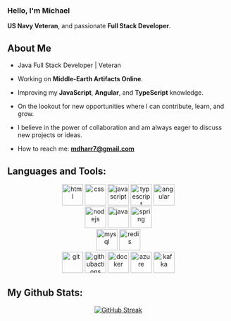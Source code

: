 ### Hello, I'm Michael
**US Navy Veteran**, and passionate **Full Stack Developer**.

## About Me

- Java Full Stack Developer | Veteran

- Working on **Middle-Earth Artifacts Online**.

- Improving my **JavaScript**, **Angular**, and **TypeScript** knowledge.

- On the lookout for new opportunities where I can contribute, learn, and grow.

- I believe in the power of collaboration and am always eager to discuss new projects or ideas.

- How to reach me: **mdharr7@gmail.com**

## Languages and Tools:
<div align="center">
  <p>
    <div hspace="10">
      <!-- Frontend Technologies -->
      <img src="https://cdn.jsdelivr.net/gh/devicons/devicon/icons/html5/html5-original.svg" alt="html" width="48" height="48" />
      <img src="https://cdn.jsdelivr.net/gh/devicons/devicon/icons/css3/css3-original.svg" alt="css" width="48" height="48" />
      <img src="https://cdn.jsdelivr.net/gh/devicons/devicon/icons/javascript/javascript-original.svg" alt="javascript" width="48" height="48" />
      <img src="https://cdn.jsdelivr.net/gh/devicons/devicon/icons/typescript/typescript-original.svg" alt="typescript" width="48" height="48" />
      <img src="https://cdn.jsdelivr.net/gh/devicons/devicon/icons/angularjs/angularjs-original.svg" alt="angular" width="48" height="48" />
    </div>
    <div hspace="10">
      <!-- Backend Technologies -->
      <img src="https://cdn.jsdelivr.net/gh/devicons/devicon/icons/nodejs/nodejs-original.svg" alt="nodejs" width="48" height="48" />
      <img src="https://cdn.jsdelivr.net/gh/devicons/devicon/icons/java/java-original.svg" alt="java" width="48" height="48" />
      <img src="https://cdn.jsdelivr.net/gh/devicons/devicon/icons/spring/spring-original.svg" alt="spring" width="48" height="48" />
    </div>
    <div hspace="10">
      <!-- Database Technologies -->
      <img src="https://cdn.jsdelivr.net/gh/devicons/devicon/icons/mysql/mysql-original.svg" alt="mysql" width="48" height="48" />
      <img src="https://cdn.jsdelivr.net/gh/devicons/devicon/icons/redis/redis-original.svg" alt="redis" width="48" height="48" />
    </div>
    <div hspace="10">
      <!-- DevOps & Cloud -->
      <img src="https://cdn.jsdelivr.net/gh/devicons/devicon/icons/git/git-original.svg" alt="git" width="48" height="48" />
      <img src="https://cdn.jsdelivr.net/gh/devicons/devicon/icons/githubactions/githubactions-original.svg" alt="githubactions" width="48" height="48" />
      <img src="https://cdn.jsdelivr.net/gh/devicons/devicon/icons/docker/docker-original.svg" alt="docker" width="48" height="48" />
      <img src="https://cdn.jsdelivr.net/gh/devicons/devicon/icons/azure/azure-original.svg" alt="azure" width="48" height="48" />
      <img src="https://cdn.jsdelivr.net/gh/devicons/devicon/icons/apachekafka/apachekafka-original.svg" alt="kafka" width="48" height="48" />
    </div>
  </p>
</div>
   
## My Github Stats:
<div align="center">
   <a href="https://git.io/streak-stats"><img src="https://github-readme-streak-stats.herokuapp.com?user=mdharr&theme=github-dark-dimmed" alt="GitHub Streak" /></a>
</div>
